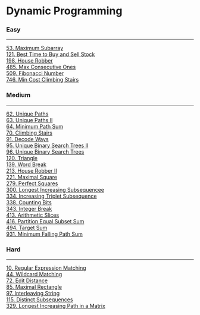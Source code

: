# Dynamic Programming

### Easy
---
[53. Maximum Subarray](solutions/0053-Maximum%20Subarray.md)</br>
[121. Best Time to Buy and Sell Stock](solutions/0121-Best%20Time%20to%20Buy%20and%20Sell%20Stock.md)</br>
[198. House Robber](solutions/0198-House%20Robber.md)</br>
[485. Max Consecutive Ones](solutions/0485-Max%20Consecutive%20Ones.md)</br>
[509. Fibonacci Number](solutions/0509-Fibonacci%20Number.md)</br>
[746. Min Cost Climbing Stairs](solutions/0746-Min%20Cost%20Climbing%20Stairs.md)</br>

### Medium
---
[62. Unique Paths](solutions/0062-Unique%20Paths.md)</br>
[63. Unique Paths II](solutions/0063-Unique%20Paths%20II.md)</br>
[64. Minimum Path Sum](solutions/0064-Minimum%20Path%20Sum.md)</br>
[70. Climbing Stairs](solutions/0070-Climbing%20Stairs.md)</br>
[91. Decode Ways](solutions/0091-Decode%20Ways.md)</br>
[95. Unique Binary Search Trees II](solutions/0095-Unique%20Binary%20Search%20Trees%20II.md)</br>
[96. Unique Binary Search Trees](solutions/0096-Unique%20Binary%20Search%20Trees.md)</br>
[120. Triangle](solutions/0120-Triangle.md)</br>
[139. Word Break](solutions/0139-Word%20Break.md)</br>
[213. House Robber II](solutions/0213-House%20Robber%20II.md)</br>
[221. Maximal Square](solutions/0221-Maximal%20Square.md)</br>
[279. Perfect Squares](solutions/0279-Perfect%20Squares.md)</br>
[300. Longest Increasing Subsequencee](solutions/0300-Longest%20Increasing%20Subsequence.md)</br>
[334. Increasing Triplet Subsequence](solutions/0334-Increasing%20Triplet%20Subsequence.md)</br>
[338. Counting Bits](solutions/0338-Counting%20Bits.md)</br>
[343. Integer Break](solutions/0343-Integer%20Break.md)</br>
[413. Arithmetic Slices](solutions/0413-Arithmetic%20Slices.md)</br>
[416. Partition Equal Subset Sum](solutions/0416-Partition%20Equal%20Subset%20Sum.md)</br>
[494. Target Sum](solutions/0494-Target%20Sum.md)</br>
[931. Minimum Falling Path Sum](solutions/0931-Minimum%20Falling%20Path%20Sum.md)</br>

### Hard
---
[10. Regular Expression Matching](solutions/0010-Regular%20Expression%20Matching.md)</br>
[44. Wildcard Matching](solutions/0044-Wildcard%20Matching.md)</br>
[72. Edit Distance](solutions/0072-Edit%20Distance.md)</br>
[85. Maximal Rectangle](solutions/0085-Maximal%20Rectangle.md)</br>
[97. Interleaving String](solutions/0097-Interleaving%20String.md)</br>
[115. Distinct Subsequences](solutions/0115-Distinct%20Subsequences.md)</br>
[329. Longest Increasing Path in a Matrix](solutions/0329-Longest%20Increasing%20Path%20in%20a%20Matrix.md)</br>